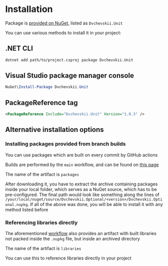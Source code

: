 # Installation

Package is [provided on NuGet][nuget-pkg], listed as `Dvchevskii.Unit`

You can use various methods to install it in your project:

## .NET CLI

```sh
dotnet add path/to/project.csproj package Dvchevskii.Unit
```

## Visual Studio package manager console

```ps1
NuGet\Install-Package Dvchevskii.Unit
```

## PackageReference tag

```xml
<PackageReference Include="Dvchevskii.Unit" Version="1.0.3" />
```

## Alternative installation options

### Installing packages provided from branch builds

You can use packages which are built on every commit by GitHub actions

Builds are performed by the `main` workflow, and can be found on [this page][main-workflow]

The name of the artifact is `packages`

After downloading it, you have to extract the archive containing packages inside your local folder, which
serves as a NuGet source, which has to be pre-configured.
The final path would look like something along the lines of `/your/local/nuget/source/Dvchevskii.Optional/<version>/Dvchevskii.Optional.nupkg`.
If all of the above was done, you will be able to install it with
any method listed before

### Referencing libraries directly

The aforementioned [workflow][main-workflow] also provides an artifact with built libraries
not packed inside the `.nupkg` file, but inside an archived directory

The name of the artifact is `libraries`

You can use this to reference libraries directly in your project

[nuget-pkg]: https://nuget.org/packages/Dvchevskii.Unit
[main-workflow]: https://github.com/2chevskii/unit/actions/workflows/main.yml
